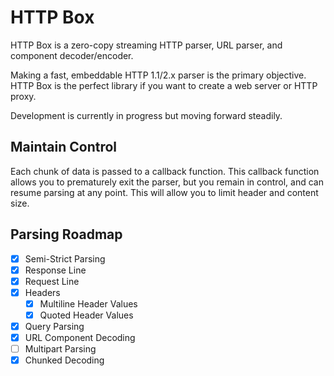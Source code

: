 # HTTP Box

HTTP Box is a zero-copy streaming HTTP parser, URL parser, and component decoder/encoder.

Making a fast, embeddable HTTP 1.1/2.x parser is the primary objective. HTTP Box is the perfect
library if you want to create a web server or HTTP proxy.

Development is currently in progress but moving forward steadily.

## Maintain Control

Each chunk of data is passed to a callback function. This callback function allows you to
prematurely exit the parser, but you remain in control, and can resume parsing at any point.
This will allow you to limit header and content size.

## Parsing Roadmap

- [x] Semi-Strict Parsing
- [x] Response Line
- [x] Request Line
- [x] Headers
  - [x] Multiline Header Values
  - [x] Quoted Header Values
- [x] Query Parsing
- [x] URL Component Decoding
- [ ] Multipart Parsing
- [x] Chunked Decoding
